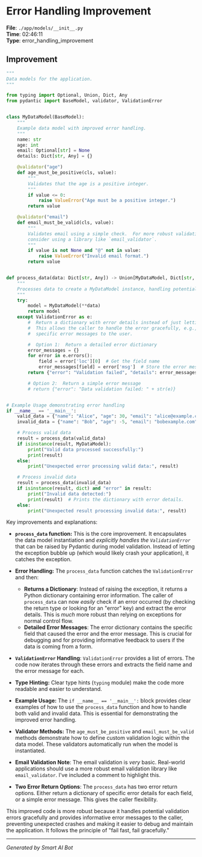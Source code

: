 # Error Handling Improvement

**File**: `./app/models/__init__.py`  
**Time**: 02:46:11  
**Type**: error_handling_improvement

## Improvement

```python
"""
Data models for the application.
"""

from typing import Optional, Union, Dict, Any
from pydantic import BaseModel, validator, ValidationError


class MyDataModel(BaseModel):
    """
    Example data model with improved error handling.
    """
    name: str
    age: int
    email: Optional[str] = None
    details: Dict[str, Any] = {}

    @validator("age")
    def age_must_be_positive(cls, value):
        """
        Validates that the age is a positive integer.
        """
        if value <= 0:
            raise ValueError("Age must be a positive integer.")
        return value

    @validator("email")
    def email_must_be_valid(cls, value):
        """
        Validates email using a simple check.  For more robust validation,
        consider using a library like `email_validator`.
        """
        if value is not None and "@" not in value:
            raise ValueError("Invalid email format.")
        return value


def process_data(data: Dict[str, Any]) -> Union[MyDataModel, Dict[str, str]]:
    """
    Processes data to create a MyDataModel instance, handling potential validation errors.
    """
    try:
        model = MyDataModel(**data)
        return model
    except ValidationError as e:
        #  Return a dictionary with error details instead of just letting the exception bubble up.
        #  This allows the caller to handle the error gracefully, e.g., by displaying
        #  specific error messages to the user.

        #  Option 1:  Return a detailed error dictionary
        error_messages = {}
        for error in e.errors():
            field = error['loc'][0]  # Get the field name
            error_messages[field] = error['msg']  # Store the error message
        return {"error": "Validation failed", "details": error_messages}

        # Option 2:  Return a simple error message
        # return {"error": "Data validation failed: " + str(e)}


# Example Usage demonstrating error handling
if __name__ == '__main__':
    valid_data = {"name": "Alice", "age": 30, "email": "alice@example.com"}
    invalid_data = {"name": "Bob", "age": -5, "email": "bobexample.com"}

    # Process valid data
    result = process_data(valid_data)
    if isinstance(result, MyDataModel):
        print("Valid data processed successfully:")
        print(result)
    else:
        print("Unexpected error processing valid data:", result)

    # Process invalid data
    result = process_data(invalid_data)
    if isinstance(result, dict) and "error" in result:
        print("Invalid data detected:")
        print(result)  # Prints the dictionary with error details.
    else:
        print("Unexpected result processing invalid data:", result)
```

Key improvements and explanations:

* **`process_data` function:**  This is the core improvement.  It encapsulates the data model instantiation and *explicitly handles the `ValidationError`* that can be raised by Pydantic during model validation.  Instead of letting the exception bubble up (which would likely crash your application), it catches the exception.

* **Error Handling:** The `process_data` function catches the `ValidationError` and then:
    * **Returns a Dictionary**:  Instead of raising the exception, it returns a Python dictionary containing error information.  The caller of `process_data` can now *easily* check if an error occurred (by checking the return type or looking for an "error" key) and extract the error details.  This is *much* more robust than relying on exceptions for normal control flow.
    * **Detailed Error Messages**:  The error dictionary contains the specific field that caused the error and the error message. This is crucial for debugging and for providing informative feedback to users if the data is coming from a form.

* **`ValidationError` Handling**: `ValidationError` provides a list of errors. The code now iterates through these errors and extracts the field name and the error message for each.

* **Type Hinting:** Clear type hints (`typing` module) make the code more readable and easier to understand.

* **Example Usage:** The `if __name__ == '__main__':` block provides clear examples of how to use the `process_data` function and how to handle both valid and invalid data.  This is essential for demonstrating the improved error handling.

* **Validator Methods:** The `age_must_be_positive` and `email_must_be_valid` methods demonstrate how to define custom validation logic within the data model.  These validators automatically run when the model is instantiated.

* **Email Validation Note**: The email validation is *very* basic.  Real-world applications should use a more robust email validation library like `email_validator`.  I've included a comment to highlight this.

* **Two Error Return Options**: The `process_data` has two error return options. Either return a dictionary of specific error details for each field, or a simple error message. This gives the caller flexibility.

This improved code is more robust because it handles potential validation errors gracefully and provides informative error messages to the caller, preventing unexpected crashes and making it easier to debug and maintain the application.  It follows the principle of "fail fast, fail gracefully."

---
*Generated by Smart AI Bot*
